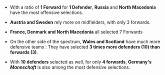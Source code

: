 - With a ratio of **1 Forward** for **1 Defender**, **Russia** and **North Macedonia** have the most offensive selections.  

- **Austria and Sweden** rely more on midfielders, with only 3 forwards.  
- **France, Denmark and North Macedonia** all selected 7 Forwards
  
- On the other side of the spectrum, **Wales and Scotland** have much more defensive teams : They have selected  **3 times more defenders (10) than forwards (3)**.
- With **10 defenders** selected as well, for only **4 forwards**, **Germany's _Mannschaft_** is also among the most defensive selections.
